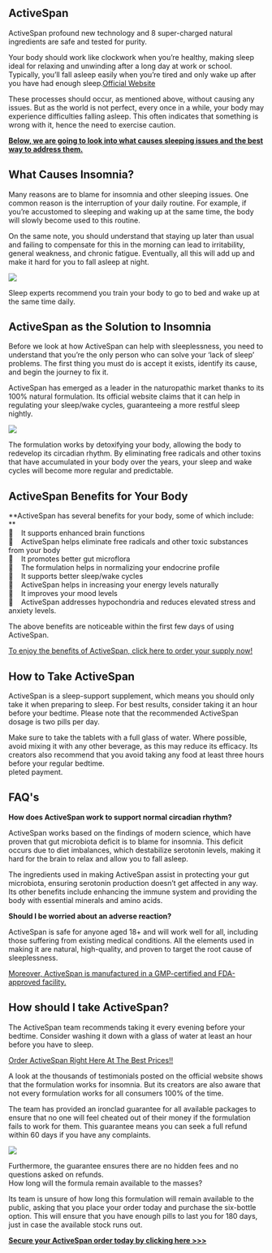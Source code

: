 ActiveSpan
----------

ActiveSpan profound new technology and 8 super-charged natural ingredients are safe and tested for purity. 

Your body should work like clockwork when you’re healthy, making sleep ideal for relaxing and unwinding after a long day at work or school. Typically, you’ll fall asleep easily when you’re tired and only wake up after you have had enough sleep.[Official Website](https://snoppymart.com/shop-activespan)  
  
These processes should occur, as mentioned above, without causing any issues. But as the world is not perfect, every once in a while, your body may experience difficulties falling asleep. This often indicates that something is wrong with it, hence the need to exercise caution.  
  
**[Below, we are going to look into what causes sleeping issues and the best way to address them.](https://snoppymart.com/shop-activespan)**

What Causes Insomnia?
---------------------

Many reasons are to blame for insomnia and other sleeping issues. One common reason is the interruption of your daily routine. For example, if you’re accustomed to sleeping and waking up at the same time, the body will slowly become used to this routine.  
  
On the same note, you should understand that staying up later than usual and failing to compensate for this in the morning can lead to irritability, general weakness, and chronic fatigue. Eventually, all this will add up and make it hard for you to fall asleep at night.

[![](https://blogger.googleusercontent.com/img/b/R29vZ2xl/AVvXsEgvvrUssfJ7LNwDpEJgV1qwD91lSSj7bmFPG43-E0Uz0i-Ca0rtKqVHaVzefmbkXhlstyIeLiUKkIhVMUJgIimBBpkTF2M8BmVVsGXRdzWOU6xie6sq4loRuqaovB_p9MWsmKWbUxCZQZMmhW3l9FrITs0OVJ2SoYheMRsfY5vEKaKqFX-DY9OMjM7x0us/w640-h262/Screenshot%20(1512).png)](https://snoppymart.com/shop-activespan)

Sleep experts recommend you train your body to go to bed and wake up at the same time daily.

ActiveSpan as the Solution to Insomnia
--------------------------------------

Before we look at how ActiveSpan can help with sleeplessness, you need to understand that you’re the only person who can solve your ‘lack of sleep’ problems. The first thing you must do is accept it exists, identify its cause, and begin the journey to fix it.  
  
ActiveSpan has emerged as a leader in the naturopathic market thanks to its 100% natural formulation. Its official website claims that it can help in regulating your sleep/wake cycles, guaranteeing a more restful sleep nightly.  
  
[![](https://blogger.googleusercontent.com/img/b/R29vZ2xl/AVvXsEiG90QI7Yxy5mJ68ysOYuM-Jb4_hmZkXHINEHqyCWcuv14Ipjw26Y5Eyf14Uz164BlJKnZI00iMDkdS8Eq4cL_AA6PUjLH1lxmu5-P3riCOZkimCQS4X6A9i4fisACcBcEJN4k1tgc3BvI8k5H5XymcC7bHgMxqvC2TVYfgZUGQHUo2S_6w9whHGqCWQ44/w640-h392/Screenshot%20(1513).png)](https://blogger.googleusercontent.com/img/b/R29vZ2xl/AVvXsEiG90QI7Yxy5mJ68ysOYuM-Jb4_hmZkXHINEHqyCWcuv14Ipjw26Y5Eyf14Uz164BlJKnZI00iMDkdS8Eq4cL_AA6PUjLH1lxmu5-P3riCOZkimCQS4X6A9i4fisACcBcEJN4k1tgc3BvI8k5H5XymcC7bHgMxqvC2TVYfgZUGQHUo2S_6w9whHGqCWQ44/s1753/Screenshot%20(1513).png)  
  

The formulation works by detoxifying your body, allowing the body to redevelop its circadian rhythm. By eliminating free radicals and other toxins that have accumulated in your body over the years, your sleep and wake cycles will become more regular and predictable.

ActiveSpan Benefits for Your Body
---------------------------------

**ActiveSpan has several benefits for your body, some of which include:  
**  
🧡    It supports enhanced brain functions  
🧡    ActiveSpan helps eliminate free radicals and other toxic substances from your body  
🧡    It promotes better gut microflora  
🧡    The formulation helps in normalizing your endocrine profile  
🧡    It supports better sleep/wake cycles  
🧡    ActiveSpan helps in increasing your energy levels naturally  
🧡    It improves your mood levels  
🧡    ActiveSpan addresses hypochondria and reduces elevated stress and anxiety levels.  
  
The above benefits are noticeable within the first few days of using ActiveSpan.  
  
[To enjoy the benefits of ActiveSpan, click here to order your supply now!](https://snoppymart.com/shop-activespan)

How to Take ActiveSpan
----------------------

ActiveSpan is a sleep-support supplement, which means you should only take it when preparing to sleep. For best results, consider taking it an hour before your bedtime. Please note that the recommended ActiveSpan dosage is two pills per day.  
  
Make sure to take the tablets with a full glass of water. Where possible, avoid mixing it with any other beverage, as this may reduce its efficacy. Its creators also recommend that you avoid taking any food at least three hours before your regular bedtime.  
pleted payment.

FAQ's
-----

**How does ActiveSpan work to support normal circadian rhythm?**  
  
ActiveSpan works based on the findings of modern science, which have proven that gut microbiota deficit is to blame for insomnia. This deficit occurs due to diet imbalances, which destabilize serotonin levels, making it hard for the brain to relax and allow you to fall asleep.  
  
The ingredients used in making ActiveSpan assist in protecting your gut microbiota, ensuring serotonin production doesn’t get affected in any way. Its other benefits include enhancing the immune system and providing the body with essential minerals and amino acids.

**Should I be worried about an adverse reaction?**

ActiveSpan is safe for anyone aged 18+ and will work well for all, including those suffering from existing medical conditions. All the elements used in making it are natural, high-quality, and proven to target the root cause of sleeplessness.  
  
[Moreover, ActiveSpan is manufactured in a GMP-certified and FDA-approved facility.](https://snoppymart.com/shop-activespan)

How should I take ActiveSpan?
-----------------------------

The ActiveSpan team recommends taking it every evening before your bedtime. Consider washing it down with a glass of water at least an hour before you have to sleep.  
  
[Order ActiveSpan Right Here At The Best Prices!!](https://snoppymart.com/shop-activespan)

A look at the thousands of testimonials posted on the official website shows that the formulation works for insomnia. But its creators are also aware that not every formulation works for all consumers 100% of the time.  
  
The team has provided an ironclad guarantee for all available packages to ensure that no one will feel cheated out of their money if the formulation fails to work for them. This guarantee means you can seek a full refund within 60 days if you have any complaints.

[![](https://blogger.googleusercontent.com/img/b/R29vZ2xl/AVvXsEjbaYT57W1ZTu65Dg7ujM_Tz_dqpCXHEw2SrehtzpzxynpSkAPw78cmGIsahTwPrfxFfnd0zzs4T4OIGYGJw9B7CJhyphenhyphenPfSnQPmN6Yd8qhHNhqxOaI2z-cm3ABdcSbYWMCgJbhQIacGPHkPnqGJkDWcO0hn_35L7Xe5Qv5FSmFiWY4SaRbzFQ5ZAYSYCubc/w640-h260/Screenshot%20(1514).png)](https://snoppymart.com/shop-activespan)  
  
Furthermore, the guarantee ensures there are no hidden fees and no questions asked on refunds.  
How long will the formula remain available to the masses?  
  
Its team is unsure of how long this formulation will remain available to the public, asking that you place your order today and purchase the six-bottle option. This will ensure that you have enough pills to last you for 180 days, just in case the available stock runs out.  
  
**[Secure your ActiveSpan order today by clicking here >>>](https://snoppymart.com/shop-activespan)**
